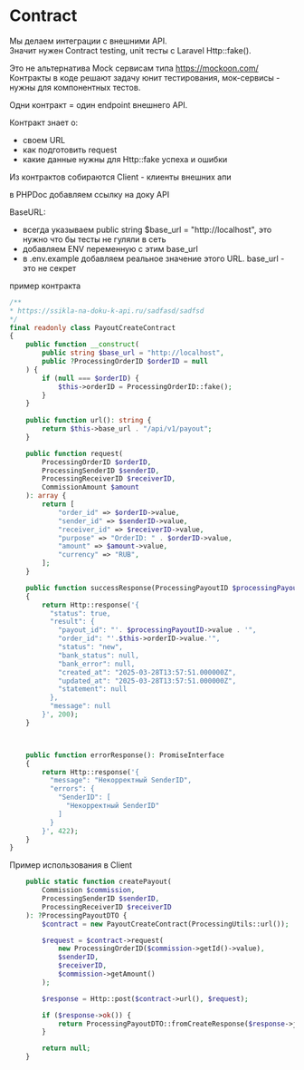 # Contract

Мы делаем интеграции с внешними API.   
Значит нужен Contract testing, unit тесты с Laravel Http::fake().  

Это не альтернатива Mock сервисам типа https://mockoon.com/  
Контракты в коде решают задачу юнит тестирования, мок-сервисы - нужны для компонентных тестов.

Одни контракт = один endpoint внешнего API.  

Контракт знает о: 
- своем URL
- как подготовить request
- какие данные нужны для Http::fake успеха и ошибки 

Из контрактов собираются Client - клиенты внешних апи

в PHPDoc добавляем ссылку на доку API

BaseURL:
- всегда указываем public string $base_url = "http://localhost",  это нужно что бы тесты не гуляли в сеть
- добавляем ENV переменную с этим base_url
- в .env.example добавляем реальное значение этого URL. base_url - это не секрет



пример контракта
```php
/**
* https://ssikla-na-doku-k-api.ru/sadfasd/sadfsd
*/
final readonly class PayoutCreateContract
{
    public function __construct(
        public string $base_url = "http://localhost",
        public ?ProcessingOrderID $orderID = null
    ) {
        if (null === $orderID) {
            $this->orderID = ProcessingOrderID::fake();
        }
    }
    
    public function url(): string {
        return $this->base_url . "/api/v1/payout";
    }

    public function request(
        ProcessingOrderID $orderID,
        ProcessingSenderID $senderID,
        ProcessingReceiverID $receiverID,
        CommissionAmount $amount
    ): array {
        return [
            "order_id" => $orderID->value,
            "sender_id" => $senderID->value,
            "receiver_id" => $receiverID->value,
            "purpose" => "OrderID: " . $orderID->value,
            "amount" => $amount->value,
            "currency" => "RUB",
        ];
    }

    public function successResponse(ProcessingPayoutID $processingPayoutID): PromiseInterface
    {
        return Http::response('{
          "status": true,
          "result": {
            "payout_id": "'. $processingPayoutID->value . '",
            "order_id": "'.$this->orderID->value.'",
            "status": "new",
            "bank_status": null,
            "bank_error": null,
            "created_at": "2025-03-28T13:57:51.000000Z",
            "updated_at": "2025-03-28T13:57:51.000000Z",
            "statement": null
          },
          "message": null
        }', 200);
    }



    public function errorResponse(): PromiseInterface
    {
        return Http::response('{
          "message": "Некорректный SenderID",
          "errors": {
            "SenderID": [
              "Некорректный SenderID"
            ]
          }
        }', 422);
    }
}
```

Пример использования в Client
```php
    public static function createPayout(
        Commission $commission,
        ProcessingSenderID $senderID,
        ProcessingReceiverID $receiverID
    ): ?ProcessingPayoutDTO {
        $contract = new PayoutCreateContract(ProcessingUtils::url());

        $request = $contract->request(
            new ProcessingOrderID($commission->getId()->value),
            $senderID,
            $receiverID,
            $commission->getAmount()
        );

        $response = Http::post($contract->url(), $request);

        if ($response->ok()) {
            return ProcessingPayoutDTO::fromCreateResponse($response->json());
        }

        return null;
    }
```


